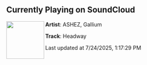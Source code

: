 ## Currently Playing on SoundCloud

[<img align="left" width="100" src="https://i1.sndcdn.com/artworks-so0zbqwzqoUQ9GX9-51SGkA-t500x500.jpg">](https://soundcloud.com/ashezmusic/headway-1)

**Artist**: ASHEZ, Gallium 

**Track**: Headway

Last updated at 7/24/2025, 1:17:29 PM
